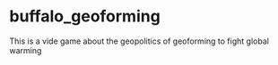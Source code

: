 # buffalo_geoforming
This is a vide game about the geopolitics of geoforming to fight global warming
